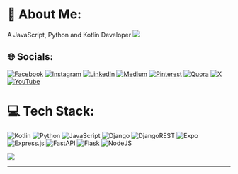 # 💫 About Me:
A JavaScript,  Python and Kotlin Developer
![](https://quotes-github-readme.vercel.app/api?type=horizontal&theme=light)
## 🌐 Socials:
[![Facebook](https://img.shields.io/badge/Facebook-%231877F2.svg?logo=Facebook&logoColor=white)](https://facebook.com/esubaalew) [![Instagram](https://img.shields.io/badge/Instagram-%23E4405F.svg?logo=Instagram&logoColor=white)](https://instagram.com/esubaalew) [![LinkedIn](https://img.shields.io/badge/LinkedIn-%230077B5.svg?logo=linkedin&logoColor=white)](https://linkedin.com/in/esubaalew) [![Medium](https://img.shields.io/badge/Medium-12100E?logo=medium&logoColor=white)](https://medium.com/@esubalew) [![Pinterest](https://img.shields.io/badge/Pinterest-%23E60023.svg?logo=Pinterest&logoColor=white)](https://pinterest.com/esubaalew) [![Quora](https://img.shields.io/badge/Quora-%23B92B27.svg?logo=Quora&logoColor=white)](https://quora.com/profile/esubalew) [![X](https://img.shields.io/badge/X-black.svg?logo=X&logoColor=white)](https://x.com/esubaalew) [![YouTube](https://img.shields.io/badge/YouTube-%23FF0000.svg?logo=YouTube&logoColor=white)](https://youtube.com/@esubaalew) 

# 💻 Tech Stack:
![Kotlin](https://img.shields.io/badge/kotlin-%237F52FF.svg?style=for-the-badge&logo=kotlin&logoColor=white) ![Python](https://img.shields.io/badge/python-3670A0?style=for-the-badge&logo=python&logoColor=ffdd54) ![JavaScript](https://img.shields.io/badge/bootstrap-%238511FA.svg?style=for-the-badge&logo=bootstrap&logoColor=white) ![Django](https://img.shields.io/badge/django-%23092E20.svg?style=for-the-badge&logo=django&logoColor=white) ![DjangoREST](https://img.shields.io/badge/DJANGO-REST-ff1709?style=for-the-badge&logo=django&logoColor=white&color=ff1709&labelColor=gray) ![Expo](https://img.shields.io/badge/expo-1C1E24?style=for-the-badge&logo=expo&logoColor=#D04A37) ![Express.js](https://img.shields.io/badge/express.js-%23404d59.svg?style=for-the-badge&logo=express&logoColor=%2361DAFB) ![FastAPI](https://img.shields.io/badge/FastAPI-005571?style=for-the-badge&logo=fastapi) ![Flask](https://img.shields.io/badge/flask-%23000.svg?style=for-the-badge&logo=flask&logoColor=white) ![NodeJS](https://img.shields.io/badge/node.js-6DA55F?style=for-the-badge&logo=node.js&logoColor=white)

![](https://github-readme-stats.vercel.app/api/top-langs/?username=esubaalew&theme=maroongold&hide_border=true&include_all_commits=true&count_private=false&layout=compact)

---

<!-- Proudly created with GPRM ( https://gprm.itsvg.in ) -->
